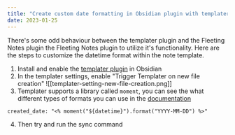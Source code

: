 ```yaml
---
title: "Create custom date formatting in Obsidian plugin with templater"
date: 2023-01-25
---
```

There's some odd behaviour between the templater plugin and the Fleeting Notes plugin the Fleeting Notes plugin to utilize it's functionality. Here are the steps to customize the datetime format within the note template.

1. Install and enable the [templater plugin](https://github.com/SilentVoid13/Templater) in Obsidian
2. In the templater settings, enable "Trigger Templater on new file creation"
![[templater-setting-new-file-creation.png]]
3. Templater supports a library called `moment`, you can see the what different types of formats you can use in the [documentation](https://momentjs.com/docs/#/displaying/)
```
created_date: "<% moment("${datetime}").format("YYYY-MM-DD") %>"
```
4. Then try and run the sync command